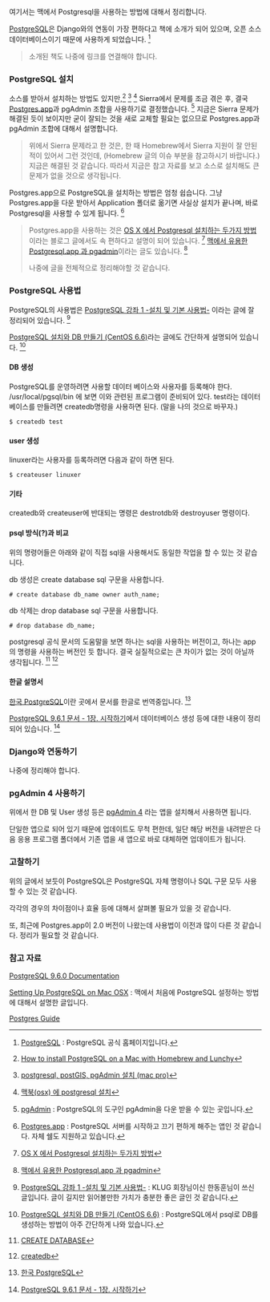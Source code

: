 여기서는 맥에서 Postgresql을 사용하는 방법에 대해서 정리합니다. 

[PostgreSQL](https://www.postgresql.org)은 Django와의 연동이 가장 편하다고 책에 소개가 되어 있으며, 오픈 소스 데이터베이스이기 때문에 사용하게 되었습니다. [^postgresql] 

> 소개된 책도 나중에 링크를 연결해야 합니다.

### PostgreSQL 설치

소스를 받아서 설치하는 방법도 있지만,[^moncefbelyamani] [^multicoder] [^junho85] Sierra에서 문제를 조금 겪은 후, 결국 [Postgres.app](http://postgresapp.com)과 pgAdmin 조합을 사용하기로 결정했습니다.  [^pgAdmin] 지금은 Sierra 문제가 해결된 듯이 보이지만 굳이 잘되는 것을 새로 교체할 필요는 없으므로 Postgres.app과 pgAdmin 조합에 대해서 설명합니다.

> 위에서 Sierra 문제라고 한 것은, 한 때 Homebrew에서 Sierra 지원이 잘 안된 적이 있어서 그런 것인데, (Homebrew 글의 이슈 부분을 참고하시기 바랍니다.) 지금은 해결된 것 같습니다. 따라서 지금은 참고 자료를 보고 소스로 설치해도 큰 문제가 없을 것으로 생각됩니다. 

Postgres.app으로 PostgreSQL을 설치하는 방법은 엄청 쉽습니다. 그냥 Postgres.app을 다운 받아서 Application 폴더로 옮기면 사실상 설치가 끝나며, 바로 Postgresql을 사용할 수 있게 됩니다. [^Postgres.app]

> Postgres.app을 사용하는 것은 [OS X 에서 Postgresql 설치하는 두가지 방법](http://jonnung.blogspot.kr/2014/12/osx-postgresql-install.html)이라는 블로그 글에서도 속 편하다고 설명이 되어 있습니다. [^jonnung] [맥에서 유용한 Postgresql.app 과 pgadmin](http://abh0518.net/tok/?p=75)이라는 글도 있습니다.  [^abh0518]
> 
> 나중에 글을 전체적으로 정리해야할 것 같습니다. 

### PostgreSQL 사용법 

PostgreSQL의 사용법은 [PostgreSQL 강좌 1 -설치 및 기본 사용법-](http://www.linuxlab.co.kr/docs/97-11-4.htm) 이라는 글에 잘 정리되어 있습니다. [^linuxlab] 

[PostgreSQL 설치와 DB 만들기 (CentOS 6.6)](http://blogger.pe.kr/503)라는 글에도 간단하게 설명되어 있습니다. [^blogger-503]

#### DB 생성

PostgreSQL를 운영하려면 사용할 데이터 베이스와 사용자를 등록해야 한다. 
/usr/local/pgsql/bin 에 보면 이와 관련된 프로그램이 준비되어 있다. test라는 데이터베이스를 만들려면 createdb명령을 사용하면 된다. (말을 나의 것으로 바꾸자.)

```
$ createdb test
```

#### user 생성

linuxer라는 사용자를 등록하려면 다음과 같이 하면 된다.

```
$ createuser linuxer
```

#### 기타

createdb와 createuser에 반대되는 명령은 destrotdb와 destroyuser 명령이다. 

#### psql 방식(?)과 비교

위의 명령어들은 아래와 같이 직접 sql을 사용해서도 동일한 작업을 할 수 있는 것 같습니다.

db 생성은 create database sql 구문을 사용합니다. 

```
# create database db_name owner auth_name;
```

db 삭제는 drop database sql 구문을 사용합니다. 

```
# drop database db_name;
```

postgresql 공식 문서의 도움말을 보면 하나는 sql을 사용하는 버전이고, 하나는 app의 명령을 사용하는 버전인 듯 합니다. 결국 실질적으로는 큰 차이가 없는 것이 아닐까 생각됩니다. [^sql-createdatabase] [^app-createdb]

#### 한글 설명서

[한국 PostgreSQL](http://postgresql.kr)이란 곳에서 문서를 한글로 번역중입니다. [^postgresql-kr]

[PostgreSQL 9.6.1 문서 - 1장. 시작하기](http://postgresql.kr/docs/9.6/tutorial-createdb.html)에서 데이터베이스 생성 등에 대한 내용이 정리되어 있습니다. [^postgresql-kr-createdb]

### Django와 연동하기

나중에 정리해야 합니다. 

### pgAdmin 4 사용하기

위에서 한 DB 및 User 생성 등은 [pgAdmin 4](https://www.pgadmin.org) 라는 앱을 설치해서 사용하면 됩니다.

단일한 앱으로 되어 있기 때문에 업데이트도 무척 편한데, 일단 해당 버전을 내려받은 다음 응용 프로그램 폴더에서 기존 앱을 새 앱으로 바로 대체하면 업데이트가 됩니다. 

### 고찰하기

위의 글에서 보듯이 PostgreSQL은 PostgreSQL 자체 명령이나 SQL 구문 모두 사용할 수 있는 것 같습니다. 

각각의 경우의 차이점이나 효율 등에 대해서 살펴볼 필요가 있을 것 같습니다.

또, 최근에 Postgres.app이 2.0 버전이 나왔는데 사용법이 이전과 많이 다른 것 같습니다. 정리가 필요할 것 같습니다. 

### 참고 자료

[^postgresql]: [PostgreSQL](https://www.postgresql.org) : PostgreSQL 공식 홈페이지입니다.

[^moncefbelyamani]: [How to install PostgreSQL on a Mac with Homebrew and Lunchy](https://www.moncefbelyamani.com/how-to-install-postgresql-on-a-mac-with-homebrew-and-lunchy/)

[^multicoder]: [postgresql, postGIS, pgAdmin 설치 (mac pro)](https://multicoder.wordpress.com/2015/06/17/postgresql-postgis-pgadmin-설치-mac-pro/)

[^junho85]: [맥북(osx) 에 postgresql 설치](http://junho85.pe.kr/348)

[^jonnung]: [OS X 에서 Postgresql 설치하는 두가지 방법](http://jonnung.blogspot.kr/2014/12/osx-postgresql-install.html)

[PostgreSQL 9.6.0 Documentation](https://www.postgresql.org/docs/9.6/static/index.html)

[Setting Up PostgreSQL on Mac OSX](https://www.tunnelsup.com/setting-up-postgres-on-mac-osx/) : 맥에서 처음에 PostgreSQL 설정하는 방법에 대해서 설명한 글입니다.

[^pgAdmin]: [pgAdmin](https://www.pgadmin.org/download/macos4.php) : PostgreSQL의 도구인 pgAdmin을 다운 받을 수 있는 곳입니다. 

[^Postgres.app]: [Postgres.app](http://postgresapp.com) : PostgreSQL 서버를 시작하고 끄기 편하게 해주는 앱인 것 같습니다. 자체 쉘도 지원하고 있습니다.

[^blogger-503]: [PostgreSQL 설치와 DB 만들기 (CentOS 6.6)](http://blogger.pe.kr/503) : PostgreSQL에서 psql로 DB를 생성하는 방법이 아주 간단하게 나와 있습니다. 

[^linuxlab]: [PostgreSQL 강좌 1 -설치 및 기본 사용법-](http://www.linuxlab.co.kr/docs/97-11-4.htm) : KLUG 회장님이신 한동훈님이 쓰신 글입니다. 글이 길지만 읽어볼만한 가치가 충분한 좋은 글인 것 같습니다. 

[^abh0518]: [맥에서 유용한 Postgresql.app 과 pgadmin](http://abh0518.net/tok/?p=75)

[^postgresql-kr]: [한국 PostgreSQL](http://postgresql.kr)

[^postgresql-kr-createdb]: [PostgreSQL 9.6.1 문서 - 1장. 시작하기](http://postgresql.kr/docs/9.6/tutorial-createdb.html)

[^sql-createdatabase]: [CREATE DATABASE](https://www.postgresql.org/docs/current/static/sql-createdatabase.html)

[^app-createdb]: [createdb](https://www.postgresql.org/docs/9.6/static/app-createdb.html)

[Postgres Guide](http://postgresguide.com)

[^pgadmin]: [pgAdmin 4](https://www.pgadmin.org)